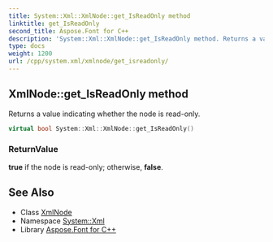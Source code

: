```yaml
---
title: System::Xml::XmlNode::get_IsReadOnly method
linktitle: get_IsReadOnly
second_title: Aspose.Font for C++
description: 'System::Xml::XmlNode::get_IsReadOnly method. Returns a value indicating whether the node is read-only in C++.'
type: docs
weight: 1200
url: /cpp/system.xml/xmlnode/get_isreadonly/
---
```

## XmlNode::get_IsReadOnly method


Returns a value indicating whether the node is read-only.

```cpp
virtual bool System::Xml::XmlNode::get_IsReadOnly()
```


### ReturnValue

**true** if the node is read-only; otherwise, **false**.

## See Also

* Class [XmlNode](../)
* Namespace [System::Xml](../../)
* Library [Aspose.Font for C++](../../../)
